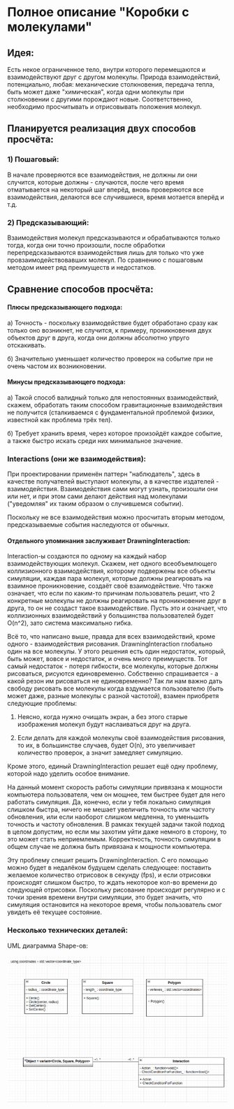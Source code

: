 # Полное описание "Коробки с молекулами"

## Идея:

Есть некое ограниченное тело, внутри которого перемещаются и взаимодействуют друг с другом молекулы. Природа взаимодействий, потенциально, любая: механические столкновения, передача тепла, быть может даже "химическая", когда одни молекулы при столкновении с другими порождают новые. Соответственно, необходимо просчитывать и отрисовывать положения молекул.

## Планируется реализация двух способов просчёта: 

### 1) Пошаговый:

В начале проверяются все взаимодействия, не должны ли они случится, которые должны - случаются, после чего время отматывается на некоторый шаг вперёд, вновь проверяются все взаимодействия, делаются все случившиеся, время мотается вперёд и т.д.

### 2) Предсказывающий:

Взаимодействия молекул предсказываются и обрабатываются только тогда, когда они точно произошли, после обработки перепредсказываются взаимодействия лишь для только что уже провзаимодействовавших молекул. По сравнению с пошаговым методом имеет ряд преимуществ и недостатков.

## Сравнение способов просчёта: 

#### Плюсы предсказывающего подхода:

а) Точность - поскольку взаимодействие будет обработано сразу как только оно возникнет, не случится, к примеру, проникновения двух объектов друг в друга, когда они должны абсолютно упруго отскакивать.

б) Значительно уменьшает количество проверок на событие при не очень частом их возникновении.

#### Минусы предсказывающего подхода: 

а) Такой способ валидный только для непостоянных взаимодействий, скажем, обработать таким способом гравитационные взаимодействия не получится (сталкиваемся с фундаментальной проблемой физики, известной как проблема трёх тел).

б) Требует хранить время, через которое произойдёт каждое событие, а также быстро искать среди них минимальное значение.

### Interactions (они же взаимодействия):

При проектировании применён паттерн "наблюдатель", здесь в качестве получателей выступают молекулы, а в качестве издателей - взаимодействия. Взаимодействия сами могут узнать, произошли они или нет, и при этом сами делают действия над молекулами ("уведомляя" их таким образом о случившемся событии).

Поскольку не все взаимодействия можно просчитать вторым методом, предсказываемые события наследуются от обычных.

#### Отдельного упоминания заслуживает DrawningInteraction:

Interaction-ы создаются по одному на каждый набор взаимодействующих молекул. Скажем, нет одного всеобъемлющего коллизионного взаимодействия, которому подвержены все объекты симуляции, каждая пара молекул, которые должны реагировать на взаимное проникновение, создаёт своё взаимодействие. Что также означает, что если по каким-то причинам пользователь решит, что 2 конкретные молекулы не должны реагировать на проникновение друг в друга, то он не создаст такое взаимодействие. Пусть это и означает, что коллизионных взаимодействий у большинства пользователей будет O(n^2), зато система максимально гибка.

Всё то, что написано выше, правда для всех взаимодействий, кроме одного - взаимодействия рисования. DrawningInteraction глобально один на все молекулы. У этого решения есть один недостаток, который, быть может, вовсе и недостаток, и очень много преимуществ. Тот самый недостаток - потеря гибкости, все молекулы, которые должны рисоваться, рисуются единовременно. Собственно спрашивается - а какой резон им рисоваться не единовременно? Так ли нам важно дать свободу рисовать все молекулы когда вздумается пользователю (быть может даже, разные молекулы с разной частотой), взамен приобретя следующие проблемы:

1) Неясно, когда нужно очищать экран, а без этого старые изображения молекул будут наслаиваться друг на друга.

2) Если делать для каждой молекулы своё взаимодействия рисования, то их, в большинстве случаев, будет O(n), это увеличивает количество проверок, а значит замедляет симуляцию.

Кроме этого, единый DrawningInteraction решает ещё одну проблему, которой надо уделить особое внимание.

На данный момент скорость работы симуляции привязана к мощности компьютера пользователя, чем он мощнее, тем быстрее будет для него работать симуляция. Да, конечно, если у тебя локально симуляция слишком быстра, ничего не мешает увеличить точность или частоту обновления, или если наоборот слишком медленна, то уменьшить точность и частоту обновления. В рамках текущей задачи такой подход в целом допустим, но если мы захотим уйти даже немного в сторону, то это может стать неприемлемым. Корректность, точность симуляции в общем случае не должна быть привязана к мощности компьютера. 

Эту проблему спешит решить DrawningInteraction. С его помощью можно будет в недалёком будущем сделать следующее: поставить желаемое количество отрисовок в секунду (fps), и если отрисовки происходят слишком быстро, то ждать некоторое кол-во времени до следующей отрисовки. Поскольку рисование происходит регулярно и с точки зрения времени внутри симуляции, это будет значить, что симуляция остановится на некоторое время, чтобы пользователь смог увидеть её текущее состояние.

### Несколько технических деталей:



UML диаграмма Shape-ов:

![](UML.png)
